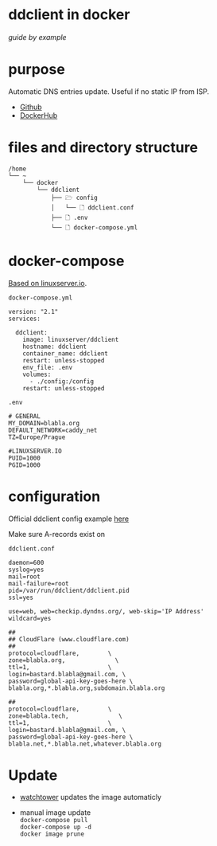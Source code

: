# ddclient in docker

###### guide by example

# purpose

Automatic DNS entries update. Useful if no static IP from ISP.

* [Github](https://github.com/ddclient/ddclient)
* [DockerHub](https://hub.docker.com/r/linuxserver/ddclient)

# files and directory structure

  ```
  /home
  └── ~
      └── docker
          └── ddclient
              ├── 🗁 config
              │   └── 🗋 ddclient.conf
              ├── 🗋 .env
              └── 🗋 docker-compose.yml
  ```              

# docker-compose
  
  [Based on linuxserver.io](https://hub.docker.com/r/linuxserver/ddclient).

  `docker-compose.yml`

  ```
  version: "2.1"
  services:

    ddclient:
      image: linuxserver/ddclient
      hostname: ddclient
      container_name: ddclient
      restart: unless-stopped
      env_file: .env
      volumes:
        - ./config:/config
      restart: unless-stopped
  ```

  `.env`

  ```
  # GENERAL
  MY_DOMAIN=blabla.org
  DEFAULT_NETWORK=caddy_net
  TZ=Europe/Prague

  #LINUXSERVER.IO
  PUID=1000
  PGID=1000
  ```

# configuration

Official ddclient config example
[here](https://github.com/ddclient/ddclient/blob/master/sample-etc_ddclient.conf)

Make sure A-records exist on 

  `ddclient.conf`

  ```
  daemon=600
  syslog=yes
  mail=root
  mail-failure=root
  pid=/var/run/ddclient/ddclient.pid
  ssl=yes

  use=web, web=checkip.dyndns.org/, web-skip='IP Address'
  wildcard=yes

  ##
  ## CloudFlare (www.cloudflare.com)
  ##
  protocol=cloudflare,        \
  zone=blabla.org,              \
  ttl=1,                      \
  login=bastard.blabla@gmail.com, \
  password=global-api-key-goes-here \
  blabla.org,*.blabla.org,subdomain.blabla.org

  ##
  protocol=cloudflare,        \
  zone=blabla.tech,              \
  ttl=1,                      \
  login=bastard.blabla@gmail.com, \
  password=global-api-key-goes-here \
  blabla.net,*.blabla.net,whatever.blabla.org
  ```

# Update

  * [watchtower](https://github.com/DoTheEvo/selfhosted-apps-docker/tree/master/watchtower)
   updates the image automaticly

  * manual image update</br>
    `docker-compose pull`</br>
    `docker-compose up -d`</br>
    `docker image prune`

